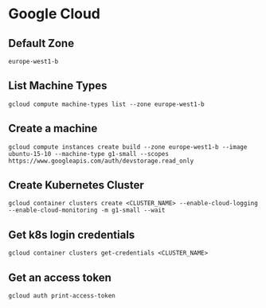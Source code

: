 # Google Cloud

## Default Zone

	europe-west1-b

## List Machine Types

	gcloud compute machine-types list --zone europe-west1-b

## Create a machine

	gcloud compute instances create build --zone europe-west1-b --image ubuntu-15-10 --machine-type g1-small --scopes https://www.googleapis.com/auth/devstorage.read_only


## Create Kubernetes Cluster

	gcloud container clusters create <CLUSTER_NAME> --enable-cloud-logging --enable-cloud-monitoring -m g1-small --wait

## Get k8s login credentials

	gcloud container clusters get-credentials <CLUSTER_NAME>

## Get an access token

	gcloud auth print-access-token
